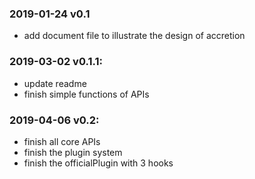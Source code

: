 ### 2019-01-24 v0.1
* add document file to illustrate the design of accretion
### 2019-03-02 v0.1.1:
* update readme
* finish simple functions of APIs
### 2019-04-06 v0.2:
* finish all core APIs
* finish the plugin system
* finish the officialPlugin with 3 hooks